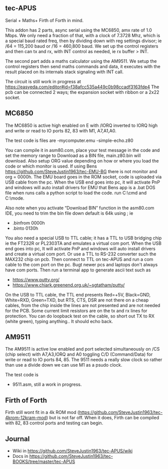 
## tec-APUS

Serial + Maths+ Firth of Forth in mind. 

This addon has 2 parts, async serial using the MC6850, amx rate of 1.0 Mbps.
We only need a fraction of that, with a clock of 7.3728 Mhz, which is a special baud rated freq, then by dividing down with reg settings divisor; ie /64 = 115,200 baud or /16 =  460,800 baud. We set up the control registers and then can tx and rx, with INT control as needed, ie rx buffer > INT.

The second part adds a maths calculator using the AM9511. We setup the control registers then send maths commands and data, it executes with the result placed on its internals  stack signaling with INT call.

The circuit is still work in progress at   https://easyeda.com/editor#id=f38afcc535a449c0b98ccadf3163fde4
The pcb can be connected 2 ways; the expansion socket with ribbon or a 2x22 socket.

## MC6850
The MC6850 is active high enabled on E with /IORQ inverted to IORQ high and write or read to IO ports 82, 83 with M1, A7,A1,A0.

The test code is files are 
-mycomputer.emu
-simple-echo.z80

You can compile it in asm80.com, place your test message in the code and set the memory range to Download as a BIN file, main.z80.bin will download. Also setup ORG value depending on how or where you load the code or which monitor is used. If using Bens https://github.com/SteveJustin1963/tec-EMU-BG there is not monitor and org = 0000h. 
The EMU board goes in the ROM socket, code is uploaded via USB cable from the pc. When the USB end goes into pc, it will activate PnP and windows will auto install drivers for EMU that Bens app is a .bat DOS file when runs calls a python script to load the code. run C:\cmd and C:\mode.

Also note when you activate “Download BIN” function in the asm80.com IDE, you need to trim the bin file down default is 64k using ; ie
- .binfrom 0000h 
- .binto 0130h

You also need a special USB to TTL cable; it has a TTL to USB bridging chip ie the FT232R or PL2303TA and emulates a virtual com port. When the USB end goes into pc, It will activate PnP and windows will auto install drivers and create a virtual com port. Or use a TTL to RS-232 converter such the MAX232 chip on pcb. Then connect to TTL on tec-APUS and run a com cable to the com port on the pc. Bugt newer pcs and laptops don't always have com ports.
Then run a terminal app to generate ascii text such as 
- https://www.putty.org/    
- https://www.chiark.greenend.org.uk/~sgtatham/putty/ 

On the USB to TTL cable, the TTL end presents Red=+5V, Black=GND, White=RXD, Green=TXD, but RTS, CTS, DSR are not there on a cheap cables, from the chip inside the lines are not presented and are not needed for the PCB. Some current limit resistors are on the tx and rx lines for protection. You can do loopback test on the cable, so short out TX to RX (white green), typing anything.. It should echo back.

## AM9511
The AM9511 is active low enabled and port selected simultaneously on /CS (chip select) with A7,A3,IORQ and A0 toggling C/D (Command/Data) for write or read to IO ports 84, 85. The 9511 needs a really slow clock so rather than use a divide down we can use M1 as a psudo clock.

The test code is 
- 9511.asm, still a work in progress.

## Firth of Forth
Firth still wont fit in a 4k ROM mod (https://github.com/SteveJustin1963/tec-4krom-12kram-mod) but is not far off. When it does, Firth can be compiled with 82, 83 control ports and testing can begin.

## Journal
- Wiki in https://github.com/SteveJustin1963/tec-APUS/wiki
- Docs in https://github.com/SteveJustin1963/tec-BOOKS/tree/master/tec-APUS




